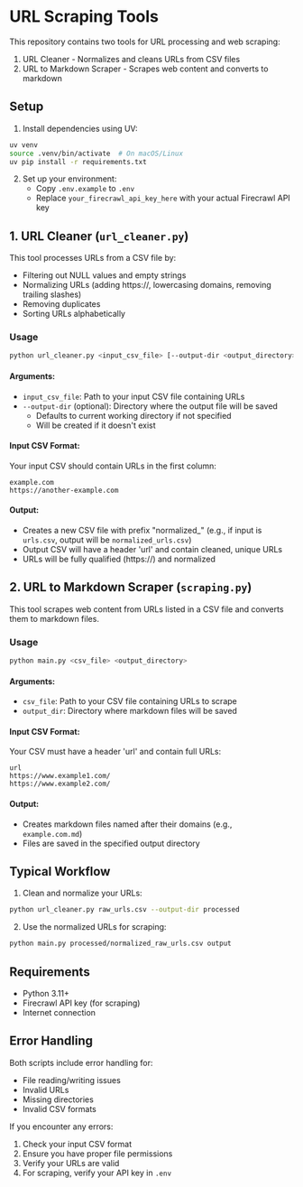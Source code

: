 # URL Scraping Tools

This repository contains two tools for URL processing and web scraping:
1. URL Cleaner - Normalizes and cleans URLs from CSV files
2. URL to Markdown Scraper - Scrapes web content and converts to markdown

## Setup

1. Install dependencies using UV:
```bash
uv venv
source .venv/bin/activate  # On macOS/Linux
uv pip install -r requirements.txt
```

2. Set up your environment:
   - Copy `.env.example` to `.env`
   - Replace `your_firecrawl_api_key_here` with your actual Firecrawl API key

## 1. URL Cleaner (`url_cleaner.py`)

This tool processes URLs from a CSV file by:
- Filtering out NULL values and empty strings
- Normalizing URLs (adding https://, lowercasing domains, removing trailing slashes)
- Removing duplicates
- Sorting URLs alphabetically

### Usage

```bash
python url_cleaner.py <input_csv_file> [--output-dir <output_directory>]
```

#### Arguments:
- `input_csv_file`: Path to your input CSV file containing URLs
- `--output-dir` (optional): Directory where the output file will be saved
  - Defaults to current working directory if not specified
  - Will be created if it doesn't exist

#### Input CSV Format:
Your input CSV should contain URLs in the first column:
```csv
example.com
https://another-example.com
```

#### Output:
- Creates a new CSV file with prefix "normalized_" (e.g., if input is `urls.csv`, output will be `normalized_urls.csv`)
- Output CSV will have a header 'url' and contain cleaned, unique URLs
- URLs will be fully qualified (https://) and normalized

## 2. URL to Markdown Scraper (`scraping.py`)

This tool scrapes web content from URLs listed in a CSV file and converts them to markdown files.

### Usage

```bash
python main.py <csv_file> <output_directory>
```

#### Arguments:
- `csv_file`: Path to your CSV file containing URLs to scrape
- `output_dir`: Directory where markdown files will be saved

#### Input CSV Format:
Your CSV must have a header 'url' and contain full URLs:
```csv
url
https://www.example1.com/
https://www.example2.com/
```

#### Output:
- Creates markdown files named after their domains (e.g., `example.com.md`)
- Files are saved in the specified output directory

## Typical Workflow

1. Clean and normalize your URLs:
```bash
python url_cleaner.py raw_urls.csv --output-dir processed
```

2. Use the normalized URLs for scraping:
```bash
python main.py processed/normalized_raw_urls.csv output
```

## Requirements
- Python 3.11+
- Firecrawl API key (for scraping)
- Internet connection

## Error Handling

Both scripts include error handling for:
- File reading/writing issues
- Invalid URLs
- Missing directories
- Invalid CSV formats

If you encounter any errors:
1. Check your input CSV format
2. Ensure you have proper file permissions
3. Verify your URLs are valid
4. For scraping, verify your API key in `.env`